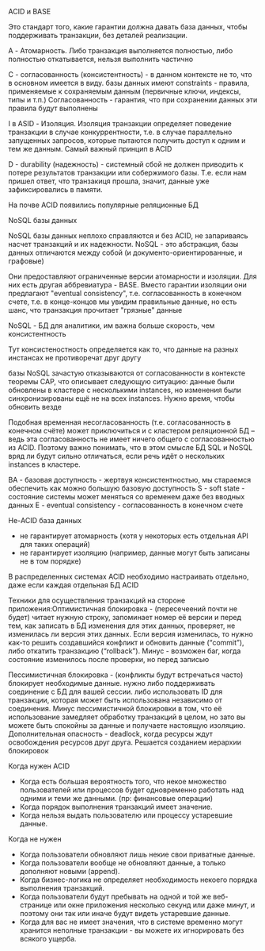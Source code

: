 ACID и BASE

Это стандарт того, какие гарантии должна давать база данных, чтобы поддерживать транзакции, без деталей реализации.

A - Атомарность. Либо транзакция выполняется полностью, либо полностью откатывается, нельзя выполнить частично

C - согласованность (консистентность) - в данном контексте не то, что в основном имеется в виду. базы данных имеют constraints - правила, применяемые к сохраняемым данным (первичные ключи, индексы, типы и т.п.) Согласованность - гарантия, что при сохранении данных эти правила будут выполнены

I в ASID - Изоляция. Изоляция транзакции определяет поведение транзакции в случае конкуррентности, т.е. в случае параллельно запущенных запросов, которые пытаются получить доступ к одним и тем же данным. Самый важный принцип в ACID

D - durability (надежность) - системный сбой не должен приводить к потере результатов транзакции или собержимого базы. Т.е. если нам пришел ответ, что транзакиця прошла, значит, данные уже зафиксировались в памяти.

На почве ACID появились популярные реляционные БД

NoSQL базы данных

NoSQL базы данных неплохо справляются и без ACID, не запариваясь насчет транзакций и их надежности. NoSQL - это абстракция, базы данных отличаются между собой (и документо-ориентированные, и графовые)

Они предоставляют ограниченные версии атомарности и изоляции. Для них есть другая аббревиатура - BASE. Вместо гарантии изоляции они предлагают "eventual consistency", т.е. согласованность в конечном счете, т.е. в конце-концов мы увидим правильные данные, но есть шанс, что транзакция прочитает "грязные" данные

NoSQL - БД для аналитики, им важна больше скорость, чем консистентность

Тут консистеностность определяется как то, что данные на разных инстансах не противоречат друг другу

базы NoSQL зачастую отказываются от согласованности в контексте теоремы CAP, что описывает следующую ситуацию: данные были обновлены в кластере с несколькими instances, но изменения были синхронизированы ещё не на всех instances. Нужно время, чтобы обновить везде

Подобная временная несогласованность (т.е. согласованность в конечном счёте) может приключиться и с кластером реляционной БД – ведь эта согласованность не имеет ничего общего с согласованностью из ACID. Поэтому важно понимать, что в этом смысле БД SQL и NoSQL вряд ли будут сильно отличаться, если речь идёт о нескольких instances в кластере.

BA - базовая доступность - жертвуя консистентностью, мы стараемся обеспечить как можно большую базовую доступность
S - soft state - состояние системы может меняться со временем даже без вводных данных
E - eventual consistency - согласованность в конечном счете

Не-ACID база данных

- не гарантирует атомарность (хотя у некоторых есть отдельная API для таких операций)
- не гарантирует изоляцию (например, данные могут быть записаны не в том порядке)


В распределенных системах ACID необходимо настраивать отдельно, даже если каждая отдельная БД ACID

Техники для осуществления транзакций на стороне приложения:Оптимистичная блокировка - (пересечеений почти не будет) читает нужную строку, запоминает номер её версии и перед тем, как записать в БД изменения для этих данных, проверяет, не изменилась ли версия этих данных. Если версия изменилась, то нужно как-то решить создавшийся конфликт и обновить данные (“commit”), либо откатить транзакцию (“rollback”). Минус - возможен баг, когда состояние изменилось после проверки, но перед записью

Пессимистичная блокировка - (конфликты будут встречаться часто) блокирует необходимые данные. нужно либо поддерживать соединение с БД для вашей сессии. либо использовать ID для транзакции, которая может быть использована независимо от соединения. Минус пессимистичной блокировки в том, что её использование замедляет обработку транзакций в целом, но зато вы можете быть спокойны за данные и получаете настоящую изоляцию. Дополнительная опасность - deadlock, когда ресурсы ждут освобождения ресурсов друг друга. Решается созданием иерархии блокировок

Когда нужен ACID

- Когда есть большая вероятность того, что некое множество пользователей или процессов будет одновременно работать над одними и теми же данными. (пр: финансовые операции)
- Когда порядок выполнения транзакций имеет значение.
- Когда нельзя выдать пользователю или процессу устаревшие данные.

Когда не нужен
- Когда пользователи обновляют лишь некие свои приватные данные.
- Когда пользователи вообще не обновляют данные, а только дополняют новыми (append).
- Когда бизнес-логика не определяет необходимость некоего порядка выполнения транзакций.
- Когда пользователи будут пребывать на одной и той же веб-странице или окне приложения несколько секунд или даже минут, и поэтому они так или иначе будут видеть устаревшие данные.
- Когда для вас не имеет значения, что в системе временно могут хранится неполные транзакции - вы можете их игнорировать без всякого ущерба.



